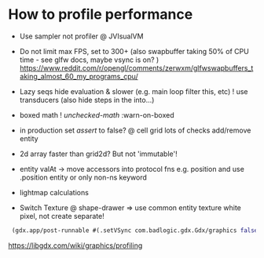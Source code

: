 # How to profile performance

* Use sampler not profiler @ JVIsualVM
* Do not limit max FPS, set to 300+
    (also swapbuffer taking 50% of CPU time - see glfw docs, maybe vsync is on? )
    https://www.reddit.com/r/opengl/comments/zerwxm/glfwswapbuffers_taking_almost_60_my_programs_cpu/
* Lazy seqs hide evaluation & slower (e.g. main loop filter this, etc) ! use transducers (also hide steps in the into...)
* boxed math ! *unchecked-math* :warn-on-boxed
* in production set *assert* to false? @ cell grid lots of checks add/remove entity
* 2d array faster than grid2d? But not 'immutable'!
* entity valAt → move accessors into protocol fns e.g. position and use .position entity or only non-ns keyword
* lightmap calculations

* Switch Texture @ shape-drawer => use common entity texture white pixel, not create separate!

```clojure
 (gdx.app/post-runnable #(.setVSync com.badlogic.gdx.Gdx/graphics false))
```

https://libgdx.com/wiki/graphics/profiling
